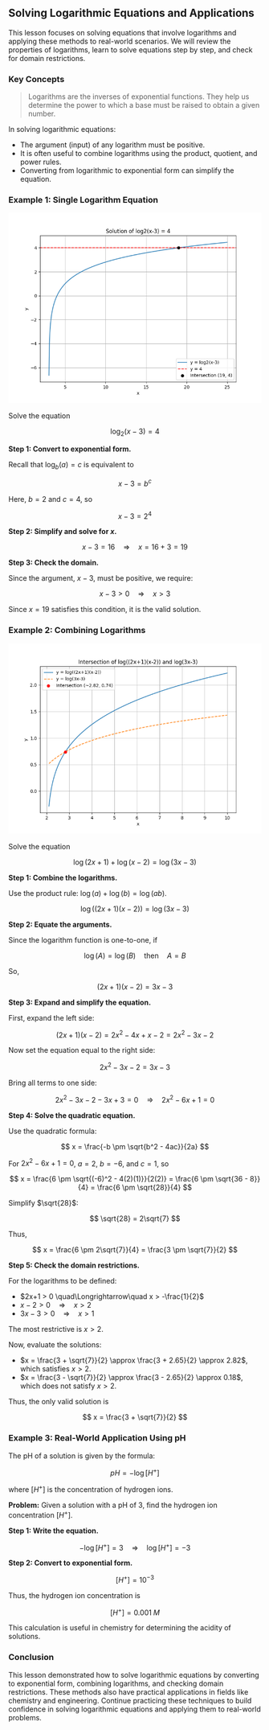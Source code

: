 ## Solving Logarithmic Equations and Applications

This lesson focuses on solving equations that involve logarithms and applying these methods to real-world scenarios. We will review the properties of logarithms, learn to solve equations step by step, and check for domain restrictions.

### Key Concepts

> Logarithms are the inverses of exponential functions. They help us determine the power to which a base must be raised to obtain a given number.

In solving logarithmic equations:

- The argument (input) of any logarithm must be positive.
- It is often useful to combine logarithms using the product, quotient, and power rules.
- Converting from logarithmic to exponential form can simplify the equation.

### Example 1: Single Logarithm Equation


![Plot of y = log2(x-3) with horizontal line y=4, highlighting the intersection at x = 19.](images/plot_1_06-05-lesson-solving-logarithmic-equations-and-applications.md.png)



Solve the equation

$$
\log_2(x - 3) = 4
$$

**Step 1: Convert to exponential form.**

Recall that $\log_b(a) = c$ is equivalent to

$$
x - 3 = b^c
$$

Here, $b = 2$ and $c = 4$, so

$$
x - 3 = 2^4
$$

**Step 2: Simplify and solve for $x$.**

$$
x - 3 = 16 \quad\Longrightarrow\quad x = 16 + 3 = 19
$$

**Step 3: Check the domain.**

Since the argument, $x - 3$, must be positive, we require:

$$
x - 3 > 0 \quad\Longrightarrow\quad x > 3
$$

Since $x = 19$ satisfies this condition, it is the valid solution.

### Example 2: Combining Logarithms


![Plot of y = log((2x+1)(x-2)) and y = log(3x-3) for x > 2, marking their intersection corresponding to the solution of the equation.](images/plot_2_06-05-lesson-solving-logarithmic-equations-and-applications.md.png)



Solve the equation

$$
\log(2x + 1) + \log(x - 2) = \log(3x - 3)
$$

**Step 1: Combine the logarithms.**

Use the product rule: $\log(a) + \log(b) = \log(ab)$.

$$
\log((2x + 1)(x - 2)) = \log(3x - 3)
$$

**Step 2: Equate the arguments.**

Since the logarithm function is one-to-one, if

$$
\log(A) = \log(B) \quad\text{then}\quad A = B
$$

So,

$$
(2x + 1)(x - 2) = 3x - 3
$$

**Step 3: Expand and simplify the equation.**

First, expand the left side:

$$
(2x + 1)(x - 2) = 2x^2 - 4x + x - 2 = 2x^2 - 3x - 2
$$

Now set the equation equal to the right side:

$$
2x^2 - 3x - 2 = 3x - 3
$$

Bring all terms to one side:

$$
2x^2 - 3x - 2 - 3x + 3 = 0 \quad\Longrightarrow\quad 2x^2 - 6x + 1 = 0
$$

**Step 4: Solve the quadratic equation.**

Use the quadratic formula:

$$
x = \frac{-b \pm \sqrt{b^2 - 4ac}}{2a}
$$

For $2x^2 - 6x + 1 = 0$, $a=2$, $b=-6$, and $c=1$, so

$$
x = \frac{6 \pm \sqrt{(-6)^2 - 4(2)(1)}}{2(2)} = \frac{6 \pm \sqrt{36 - 8}}{4} = \frac{6 \pm \sqrt{28}}{4}
$$

Simplify $\sqrt{28}$:

$$
\sqrt{28} = 2\sqrt{7}
$$

Thus,

$$
x = \frac{6 \pm 2\sqrt{7}}{4} = \frac{3 \pm \sqrt{7}}{2}
$$

**Step 5: Check the domain restrictions.**

For the logarithms to be defined:

- $2x+1 > 0 \quad\Longrightarrow\quad x > -\frac{1}{2}$
- $x-2 > 0 \quad\Longrightarrow\quad x > 2$
- $3x-3 > 0 \quad\Longrightarrow\quad x > 1$

The most restrictive is $x > 2$. 

Now, evaluate the solutions:

- $x = \frac{3 + \sqrt{7}}{2} \approx \frac{3 + 2.65}{2} \approx 2.82$, which satisfies $x > 2$.
- $x = \frac{3 - \sqrt{7}}{2} \approx \frac{3 - 2.65}{2} \approx 0.18$, which does not satisfy $x > 2$.

Thus, the only valid solution is

$$
x = \frac{3 + \sqrt{7}}{2}
$$

### Example 3: Real-World Application Using pH

The pH of a solution is given by the formula:

$$
pH = -\log [H^+]
$$

where $[H^+]$ is the concentration of hydrogen ions. 

**Problem:** Given a solution with a pH of 3, find the hydrogen ion concentration $[H^+]$.

**Step 1: Write the equation.**

$$
-\log [H^+] = 3 \quad\Longrightarrow\quad \log [H^+] = -3
$$

**Step 2: Convert to exponential form.**

$$
[H^+] = 10^{-3}
$$

Thus, the hydrogen ion concentration is

$$
[H^+] = 0.001\;M
$$

This calculation is useful in chemistry for determining the acidity of solutions.

### Conclusion

This lesson demonstrated how to solve logarithmic equations by converting to exponential form, combining logarithms, and checking domain restrictions. These methods also have practical applications in fields like chemistry and engineering. Continue practicing these techniques to build confidence in solving logarithmic equations and applying them to real-world problems.